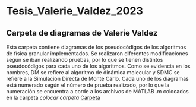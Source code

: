 # Tesis_Valerie_Valdez_2023
## Carpeta de diagramas de Valerie Valdez

Esta carpeta contiene diagramas de los pseudocódigos de los algoritmos de física granular implementados. Se realizaron diferentes modificaciones según se iban realizando pruebas, por lo que se tienen distintos pseudocódigos para cada uno de los algoritmos. Como se evidencia en los nombres, DM se refiere al algoritmo de dinámica molecular y SDMC se refiere a la Simulación Directa de Monte Carlo. Cada uno de los diagramas está numerado según el número de prueba realizado, por lo que la numeración se encuentra a corde a los archivos de MATLAB .m colocados en la carpeta *colocar carpeta* [Carpeta](Códigos)
